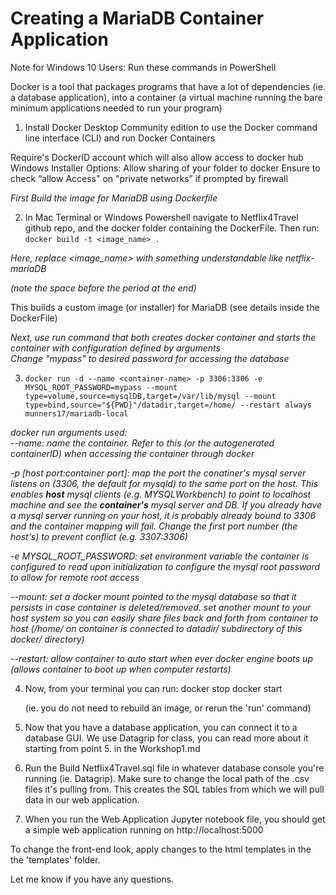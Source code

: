 # Creating a MariaDB Container Application
Note for Windows 10 Users: Run these commands in PowerShell

Docker is a tool that packages programs that have a lot of dependencies (ie. a database application), into a container (a virtual machine running the bare minimum applications needed to run your program)

1. Install Docker Desktop Community edition to use the Docker command line interface (CLI) and run Docker Containers

Require's DockerID account which will also allow access to docker hub
Windows Installer Options:
Allow sharing of your folder to docker
Ensure to check “allow Access" on "private networks” if prompted by firewall


*First Build the image for MariaDB using Dockerfile*  

2. In Mac Terminal or Windows Powershell navigate to Netflix4Travel github repo, and the docker folder containing the DockerFile. Then run: `docker build -t <image_name> .` 

*Here, replace <image_name> with something understandable like netflix-mariaDB* 

*(note the space before the period at the end)*  

This builds a custom image (or installer) for MariaDB (see details inside the DockerFile)

*Next, use run command that both creates docker container and starts the container with configuration defined by arguments*  
*Change "mypass" to desired password for accessing the database*  

3. `docker run -d --name <container-name> -p 3306:3306 -e MYSQL_ROOT_PASSWORD=mypass --mount type=volume,source=mysqlDB,target=/var/lib/mysql --mount type=bind,source="${PWD}"/datadir,target=/home/ --restart always munners17/mariadb-local`

*docker run arguments used:*  
   *--name: name the container. Refer to this (or the autogenerated containerID) when accessing the container through docker*  
   
   *-p [host port:container port]: map the port the conatiner's mysql server listens on (3306, the default for mysqld) to the same port on the host. This enables **host** mysql clients (e.g. MYSQLWorkbench) to point to localhost machine and see the **container's** mysql server and DB. If you already have a mysql server running on your host, it is probably already bound to 3306 and the container mapping will fail. Change the first port number (the host's) to prevent conflict (e.g. 3307:3306)*  
  
   *-e MYSQL_ROOT_PASSWORD: set environment variable the container is configured to read upon initialization to configure the mysql root password to allow for remote root access*  
   
   *--mount: set a docker mount pointed to the mysql database so that it persists in case container is deleted/removed. set another mount to your host system so you can easily share files back and forth from container to host (/home/ on container is connected to datadir/ subdirectory of this docker/ directory)*  
   
   *--restart: allow container to auto start when ever docker engine boots up (allows container to boot up when computer restarts)*  

4. Now, from your terminal you can run:
	docker stop <container-name>
	docker start <container-name> 
	
	(ie. you do not need to rebuild an image, or rerun the 'run' command)

5. Now that you have a database application, you can connect it to a database GUI. We use Datagrip for class, you can read more about it starting from point 5. in the Workshop1.md

6. Run the Build Netflix4Travel.sql file in whatever database console you're running (ie. Datagrip). Make sure to change the local path of the .csv files it's pulling from.
	This creates the SQL tables from which we will pull data in our web application.

7. When you run the Web Application Jupyter notebook file, you should get a simple web application running on http://localhost:5000 

To change the front-end look, apply changes to the html templates in the the 'templates' folder.

Let me know if you have any questions. 
	










